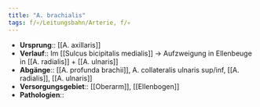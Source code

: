 ```yaml
---
title: "A. brachialis"
tags: f/💀/Leitungsbahn/Arterie, f/💀
---
```

- **Ursprung**:: [[A. axillaris]]
- **Verlauf**:: Im [[Sulcus bicipitalis medialis]] → Aufzweigung in Ellenbeuge in [[A. radialis]] + [[A. ulnaris]]
- **Abgänge**:: [[A. profunda brachii]], A. collateralis ulnaris sup/inf, [[A. radialis]], [[A. ulnaris]]
- **Versorgungsgebiet**:: [[Oberarm]], [[Ellenbogen]]
- **Pathologien**::